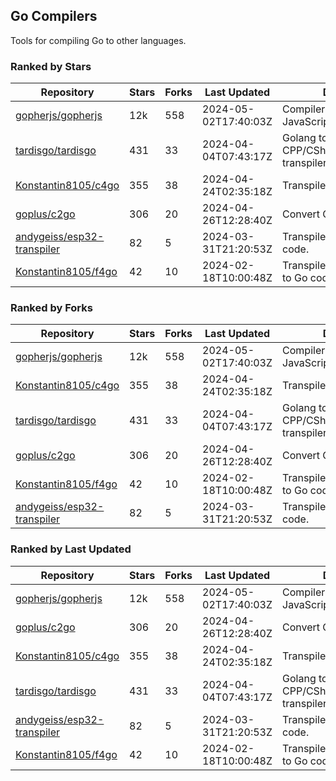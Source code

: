 ## Go Compilers

Tools for compiling Go to other languages.

### Ranked by Stars

| Repository | Stars | Forks | Last Updated | Description | 
|------------|-------|-------|--------------|-------------|
| [gopherjs/gopherjs](https://github.com/gopherjs/gopherjs) | 12k | 558 | 2024-05-02T17:40:03Z |  Compiler from Go to JavaScript. |
| [tardisgo/tardisgo](https://github.com/tardisgo/tardisgo) | 431 | 33 | 2024-04-04T07:43:17Z |  Golang to Haxe to CPP/CSharp/Java/JavaScript transpiler. |
| [Konstantin8105/c4go](https://github.com/Konstantin8105/c4go) | 355 | 38 | 2024-04-24T02:35:18Z |  Transpile C code to Go code. |
| [goplus/c2go](https://github.com/goplus/c2go) | 306 | 20 | 2024-04-26T12:28:40Z |  Convert C code to Go code. |
| [andygeiss/esp32-transpiler](https://github.com/andygeiss/esp32-transpiler) | 82 | 5 | 2024-03-31T21:20:53Z |  Transpile Go into Arduino code. |
| [Konstantin8105/f4go](https://github.com/Konstantin8105/f4go) | 42 | 10 | 2024-02-18T10:00:48Z |  Transpile FORTRAN 77 code to Go code. |

### Ranked by Forks

| Repository | Stars | Forks | Last Updated | Description | 
|------------|-------|-------|--------------|-------------|
| [gopherjs/gopherjs](https://github.com/gopherjs/gopherjs) | 12k | 558 | 2024-05-02T17:40:03Z |  Compiler from Go to JavaScript. |
| [Konstantin8105/c4go](https://github.com/Konstantin8105/c4go) | 355 | 38 | 2024-04-24T02:35:18Z |  Transpile C code to Go code. |
| [tardisgo/tardisgo](https://github.com/tardisgo/tardisgo) | 431 | 33 | 2024-04-04T07:43:17Z |  Golang to Haxe to CPP/CSharp/Java/JavaScript transpiler. |
| [goplus/c2go](https://github.com/goplus/c2go) | 306 | 20 | 2024-04-26T12:28:40Z |  Convert C code to Go code. |
| [Konstantin8105/f4go](https://github.com/Konstantin8105/f4go) | 42 | 10 | 2024-02-18T10:00:48Z |  Transpile FORTRAN 77 code to Go code. |
| [andygeiss/esp32-transpiler](https://github.com/andygeiss/esp32-transpiler) | 82 | 5 | 2024-03-31T21:20:53Z |  Transpile Go into Arduino code. |

### Ranked by Last Updated

| Repository | Stars | Forks | Last Updated | Description | 
|------------|-------|-------|--------------|-------------|
| [gopherjs/gopherjs](https://github.com/gopherjs/gopherjs) | 12k | 558 | 2024-05-02T17:40:03Z |  Compiler from Go to JavaScript. |
| [goplus/c2go](https://github.com/goplus/c2go) | 306 | 20 | 2024-04-26T12:28:40Z |  Convert C code to Go code. |
| [Konstantin8105/c4go](https://github.com/Konstantin8105/c4go) | 355 | 38 | 2024-04-24T02:35:18Z |  Transpile C code to Go code. |
| [tardisgo/tardisgo](https://github.com/tardisgo/tardisgo) | 431 | 33 | 2024-04-04T07:43:17Z |  Golang to Haxe to CPP/CSharp/Java/JavaScript transpiler. |
| [andygeiss/esp32-transpiler](https://github.com/andygeiss/esp32-transpiler) | 82 | 5 | 2024-03-31T21:20:53Z |  Transpile Go into Arduino code. |
| [Konstantin8105/f4go](https://github.com/Konstantin8105/f4go) | 42 | 10 | 2024-02-18T10:00:48Z |  Transpile FORTRAN 77 code to Go code. |

